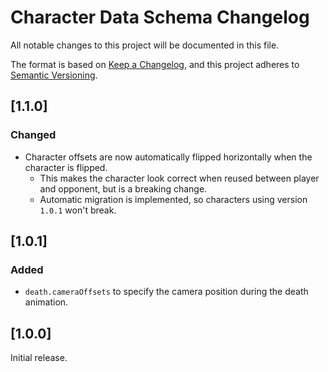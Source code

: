 # Character Data Schema Changelog

All notable changes to this project will be documented in this file.

The format is based on [Keep a Changelog](https://keepachangelog.com/en/1.0.0/),
and this project adheres to [Semantic Versioning](https://semver.org/spec/v2.0.0.html).

## [1.1.0]
### Changed
- Character offsets are now automatically flipped horizontally when the character is flipped.
  - This makes the character look correct when reused between player and opponent, but is a breaking change.
  - Automatic migration is implemented, so characters using version `1.0.1` won't break.

## [1.0.1]
### Added
- `death.cameraOffsets` to specify the camera position during the death animation.

## [1.0.0]
Initial release.
